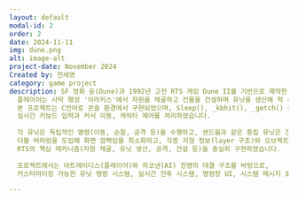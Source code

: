 ```yaml
---
layout: default
modal-id: 2
order: 2
date: 2024-11-11
img: dune.png
alt: image-alt
project-date: November 2024
Created by: 전세영
category: game project
description: SF 영화 듄(Dune)과 1992년 고전 RTS 게임 Dune II를 기반으로 제작한 실시간 전략 시뮬레이션 게임입니다.  
  플레이어는 사막 행성 '아라키스'에서 자원을 채굴하고 건물을 건설하며 유닛을 생산해 적 세력을 무너뜨리는 것이 목표입니다.  
  본 프로젝트는 C언어로 콘솔 환경에서 구현되었으며, Sleep(), _kbhit(), _getch() 등을 활용해  
  실시간 키보드 입력과 커서 이동, 캐릭터 제어를 처리하였습니다.  
  
  각 유닛은 독립적인 명령(이동, 순찰, 공격 등)을 수행하고, 샌드웜과 같은 중립 유닛은 간단한 AI로 주변 유닛을 추적합니다.  
  더블 버퍼링을 도입해 화면 깜빡임을 최소화하고, 각종 지형 정보(layer 구조)와 오브젝트 상태를 구조체로 관리하여  
  RTS의 핵심 메커니즘(자원 채굴, 유닛 생산, 공격, 건설 등)을 충실히 구현하였습니다.  
  
  프로젝트에서는 아트레이디스(플레이어)와 하코넨(AI) 진영의 대결 구조를 바탕으로,  
  커스터마이징 가능한 유닛 명령 시스템, 실시간 전투 시스템, 명령창 UI, 시스템 메시지 로그등 다양한 기능을 탑재하였습니다.

---
```

